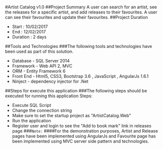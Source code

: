 #Artist Catalog v1.0
##Project Summary
A user can search for an artist, see the releases for a specific artist, and add releases to their favourites. A user can see their favourites and update their favourites.
##Project Duration
* Start : 10/02/2017
* End : 12/02/2017
* Duration : 2 days

##Tools and Technologies
###The following tools and technologies have been used as part of this solution.
* Database - SQL Server 2014
* Framework - Web API 2, MVC
* ORM - Entity Framework 6
* Front End - Html5, CSS3, Bootstrap 3.6 , JavaScript , AngularJs 1.6.1 
* Ninject - dependency injector for .Net

##Steps for execute this application
###The following steps should be executed for running this application
Steps: 
* Execute SQL Script
* Change the connection string
* Make sure to set the startup project as "ArtistCatalog.Web"
* Run the application
* Register user and login to see the "Add to book mark" link in releases page
###```Note:```
####For the demonstration purposes, Artist and Release pages have been implemented using AngularJs and Favourite page has been implemented using MVC server side pattern and technologies.
